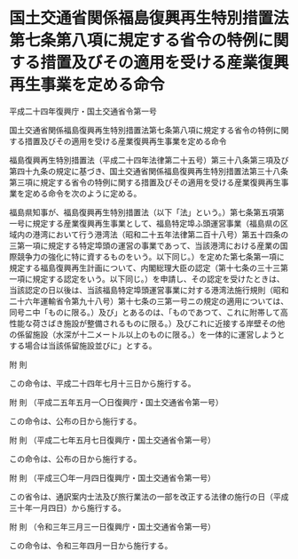 # 国土交通省関係福島復興再生特別措置法第七条第八項に規定する省令の特例に関する措置及びその適用を受ける産業復興再生事業を定める命令

平成二十四年復興庁・国土交通省令第一号

国土交通省関係福島復興再生特別措置法第七条第八項に規定する省令の特例に関する措置及びその適用を受ける産業復興再生事業を定める命令

福島復興再生特別措置法（平成二十四年法律第二十五号）第三十八条第三項及び第四十九条の規定に基づき、国土交通省関係福島復興再生特別措置法第三十八条第三項に規定する省令の特例に関する措置及びその適用を受ける産業復興再生事業を定める命令を次のように定める。

福島県知事が、福島復興再生特別措置法（以下「法」という。）第七条第五項第一号に規定する産業復興再生事業として、福島特定埠ふ頭運営事業（福島県の区域内の港湾において行う港湾法（昭和二十五年法律第二百十八号）第五十四条の三第一項に規定する特定埠頭の運営の事業であって、当該港湾における産業の国際競争力の強化に特に資するものをいう。以下同じ。）を定めた第七条第一項に規定する福島復興再生計画について、内閣総理大臣の認定（第十七条の三十三第一項に規定する認定をいう。以下同じ。）を申請し、その認定を受けたときは、当該認定の日以後は、当該福島特定埠頭運営事業に対する港湾法施行規則（昭和二十六年運輸省令第九十八号）第十七条の三第一号ニの規定の適用については、同号ニ中「ものに限る。）及び」とあるのは、「ものであつて、これに附帯して高性能な荷さばき施設が整備されるものに限る。）及びこれに近接する岸壁その他の係留施設（水深が十二メートル以上のものに限る。）を一体的に運営しようとする場合は当該係留施設並びに」とする。

附 則

この命令は、平成二十四年七月十三日から施行する。

附 則 （平成二五年五月一〇日復興庁・国土交通省令第一号）

この命令は、公布の日から施行する。

附 則 （平成二七年五月七日復興庁・国土交通省令第一号）

この命令は、公布の日から施行する。

附 則 （平成三〇年一月四日復興庁・国土交通省令第一号）

この省令は、通訳案内士法及び旅行業法の一部を改正する法律の施行の日（平成三十年一月四日）から施行する。

附 則 （令和三年三月三一日復興庁・国土交通省令第一号）

この命令は、令和三年四月一日から施行する。
